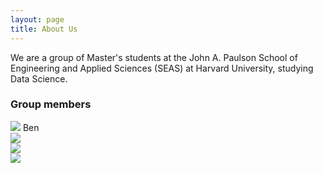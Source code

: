 ```yaml
---
layout: page
title: About Us
---
```


We are a group of Master's students at the John A. Paulson School of Engineering and Applied Sciences (SEAS) at Harvard University, studying Data Science.

### Group members

<div class="im-container">    
    <img src="/twitter-polling/assets/img/ben.jpg" class="img-circle">
    Ben
</div>
<div>
    <img src="/twitter-polling/assets/img/matthieu.jpeg" class="img-circle">
</div>
<div>
    <img src="/twitter-polling/assets/img/dimitris.jpeg" class="img-circle">
</div>
<div>
    <img src="/twitter-polling/assets/img/will.jpeg" class="img-circle">
</div>

